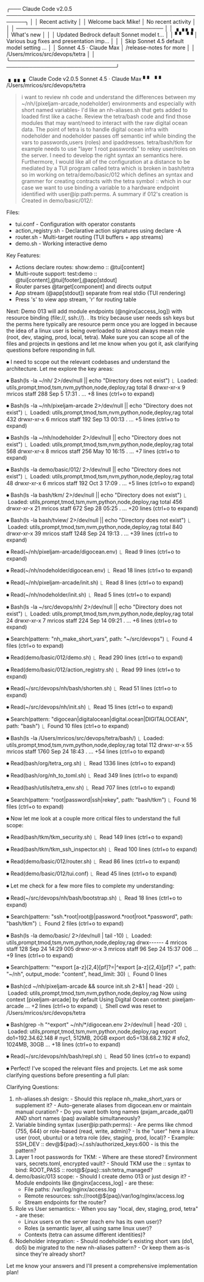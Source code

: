 ╭─── Claude Code v2.0.5 ───────────────────────────────────────────────────────╮
│                                    │ Recent activity                         │
│         Welcome back Mike!         │ No recent activity                      │
│                                    │ ─────────────────────────────────────── │
│              ▗ ▗   ▖ ▖             │ What's new                              │
│                                    │ Updated Bedrock default Sonnet model t… │
│                ▘▘ ▝▝               │ Various bug fixes and presentation imp… │
│                                    │ Skip Sonnet 4.5 default model setting … │
│      Sonnet 4.5 · Claude Max       │ /release-notes for more                 │
│   /Users/mricos/src/devops/tetra   │                                         │
╰──────────────────────────────────────────────────────────────────────────────╯

▗ ▗   ▖ ▖  Claude Code v2.0.5
           Sonnet 4.5 · Claude Max
  ▘▘ ▝▝    /Users/mricos/src/devops/tetra

> i want to review nh  code and understand the differences between my 
~/nh/{pixeljam-arcade,nodeholder} environments and especially with short 
named variables- I'd like an nh-aliases.sh that gets added to loaded first 
like a cache.  Review the tetra/bash code and find those modules that may 
want/need to interact with the raw digital ocean data. The point of tetra is
 to handle digital ocean infra with nodeholder and nodeholder passes off 
semantic inf while binding the vars to passwords,users (roles) and 
ipaddresses. tetra/bash/tkm for example needs to use "layer 1 root 
passwords" to rekey user/roles on the server. I need to develop the right 
syntax an semantics here. Furthermore, I would like all of the configuration
 at a distance to be mediated by a TUI program called tetra which is broken 
in bash/tetra so im working on  tetra/demo/basic/012 which defines an syntax
 and grammer for creating contracts with the tetra symbol :: which in our 
case we want to use binding a variable to a hardware endpoint identified 
with user@ip:path:perms. A summary if 012's creation is  Created in 
demo/basic/012/:

  Files:
  - tui.conf - Configuration with operator constants
  - action_registry.sh - Declarative action signatures using declare -A
  - router.sh - Multi-target routing (TUI buffers + app streams)
  - demo.sh - Working interactive demo

  Key Features:
  - Actions declare routes: show:demo :: @tui[content]
  - Multi-route support: test:demo :: 
  @tui[content],@tui[footer],@app[stdout]
  - Router parses @target[component] and directs output
  - App stream (@app[stdout]) separate from real stdio (TUI rendering)
  - Press 's' to view app stream, 'r' for routing table

  Next: Demo 013 will add module endpoints (@nginx[access_log]) with
  resource binding (file://, ssh://).
. Its tricy because user needs ssh keys but the perms here typically are 
resource perm once you are logged in because the idea of a linux user is 
being overloaded to almost always mean role (root, dev, staging, prod, 
local, tetra).  Make sure you can scope all of the files and projects in 
qestions and let me know when you got it, ask clarifying questions before 
responding in full. 

⏺ I need to scope out the relevant codebases and understand the
  architecture. Let me explore the key areas:

⏺ Bash(ls -la ~/nh/ 2>/dev/null || echo "Directory does not exist")
  ⎿  Loaded: utils,prompt,tmod,tsm,nvm,python,node,deploy,rag
     total 8
     drwxr-xr-x    9 mricos  staff   288 Sep  5 17:31 .
     … +8 lines (ctrl+o to expand)

⏺ Bash(ls -la ~/nh/pixeljam-arcade 2>/dev/null || echo "Directory does not
      exist")
  ⎿  Loaded: utils,prompt,tmod,tsm,nvm,python,node,deploy,rag
     total 432
     drwxr-xr-x  6 mricos  staff     192 Sep 13 00:13 .
     … +5 lines (ctrl+o to expand)

⏺ Bash(ls -la ~/nh/nodeholder 2>/dev/null || echo "Directory does not exist")
  ⎿  Loaded: utils,prompt,tmod,tsm,nvm,python,node,deploy,rag
     total 568
     drwxr-xr-x  8 mricos  staff     256 May 10 16:15 .
     … +7 lines (ctrl+o to expand)

⏺ Bash(ls -la demo/basic/012/ 2>/dev/null || echo "Directory does not exist")
  ⎿  Loaded: utils,prompt,tmod,tsm,nvm,python,node,deploy,rag
     total 48
     drwxr-xr-x   6 mricos  staff   192 Oct  3 17:09 .
     … +5 lines (ctrl+o to expand)

⏺ Bash(ls -la bash/tkm/ 2>/dev/null || echo "Directory does not exist")
  ⎿  Loaded: utils,prompt,tmod,tsm,nvm,python,node,deploy,rag
     total 456
     drwxr-xr-x  21 mricos  staff    672 Sep 28 05:25 .
     … +20 lines (ctrl+o to expand)

⏺ Bash(ls -la bash/tview/ 2>/dev/null || echo "Directory does not exist")
  ⎿  Loaded: utils,prompt,tmod,tsm,nvm,python,node,deploy,rag
     total 840
     drwxr-xr-x  39 mricos  staff   1248 Sep 24 19:13 .
     … +39 lines (ctrl+o to expand)

⏺ Read(~/nh/pixeljam-arcade/digocean.env)
  ⎿  Read 9 lines (ctrl+o to expand)

⏺ Read(~/nh/nodeholder/digocean.env)
  ⎿  Read 18 lines (ctrl+o to expand)

⏺ Read(~/nh/pixeljam-arcade/init.sh)
  ⎿  Read 8 lines (ctrl+o to expand)

⏺ Read(~/nh/nodeholder/init.sh)
  ⎿  Read 5 lines (ctrl+o to expand)

⏺ Bash(ls -la ~/src/devops/nh/ 2>/dev/null || echo "Directory does not exist")
  ⎿  Loaded: utils,prompt,tmod,tsm,nvm,python,node,deploy,rag
     total 24
     drwxr-xr-x   7 mricos  staff   224 Sep 14 09:21 .
     … +6 lines (ctrl+o to expand)

⏺ Search(pattern: "nh_make_short_vars", path: "~/src/devops")
  ⎿  Found 4 files (ctrl+o to expand)

⏺ Read(demo/basic/012/demo.sh)
  ⎿  Read 290 lines (ctrl+o to expand)

⏺ Read(demo/basic/012/action_registry.sh)
  ⎿  Read 99 lines (ctrl+o to expand)

⏺ Read(~/src/devops/nh/bash/shorten.sh)
  ⎿  Read 51 lines (ctrl+o to expand)

⏺ Read(~/src/devops/nh/init.sh)
  ⎿  Read 15 lines (ctrl+o to expand)

⏺ Search(pattern: "digocean|digitalocean|digital.ocean|DIGITALOCEAN", path:
        "bash")
  ⎿  Found 10 files (ctrl+o to expand)

⏺ Bash(ls -la /Users/mricos/src/devops/tetra/bash/)
  ⎿  Loaded: utils,prompt,tmod,tsm,nvm,python,node,deploy,rag
     total 112
     drwxr-xr-x  55 mricos  staff   1760 Sep 24 18:43 .
     … +54 lines (ctrl+o to expand)

⏺ Read(bash/org/tetra_org.sh)
  ⎿  Read 1336 lines (ctrl+o to expand)

⏺ Read(bash/org/nh_to_toml.sh)
  ⎿  Read 349 lines (ctrl+o to expand)

⏺ Read(bash/utils/tetra_env.sh)
  ⎿  Read 707 lines (ctrl+o to expand)

⏺ Search(pattern: "root|password|ssh|rekey", path: "bash/tkm")
  ⎿  Found 16 files (ctrl+o to expand)

⏺ Now let me look at a couple more critical files to understand the full
  scope:

⏺ Read(bash/tkm/tkm_security.sh)
  ⎿  Read 149 lines (ctrl+o to expand)

⏺ Read(bash/tkm/tkm_ssh_inspector.sh)
  ⎿  Read 100 lines (ctrl+o to expand)

⏺ Read(demo/basic/012/router.sh)
  ⎿  Read 86 lines (ctrl+o to expand)

⏺ Read(demo/basic/012/tui.conf)
  ⎿  Read 45 lines (ctrl+o to expand)

⏺ Let me check for a few more files to complete my understanding:

⏺ Read(~/src/devops/nh/bash/bootstrap.sh)
  ⎿  Read 18 lines (ctrl+o to expand)

⏺ Search(pattern: "ssh.*root|root@|password.*root|root.*password", path:
        "bash/tkm")
  ⎿  Found 2 files (ctrl+o to expand)

⏺ Bash(ls -la demo/basic/ 2>/dev/null | tail -10)
  ⎿  Loaded: utils,prompt,tmod,tsm,nvm,python,node,deploy,rag
     drwx------   4 mricos  staff    128 Sep 24 14:29 005
     drwxr-xr-x   3 mricos  staff     96 Sep 24 15:37 006
     … +9 lines (ctrl+o to expand)

⏺ Search(pattern: "^export [a-z]{2,4}[pf]?=|^export [a-z]{2,4}[pf]? =", path:
        "~/nh", output_mode: "content", head_limit: 30)
  ⎿  Found 0 lines 

⏺ Bash(cd ~/nh/pixeljam-arcade && source init.sh 2>&1 | head -20)
  ⎿  Loaded: utils,prompt,tmod,tsm,nvm,python,node,deploy,rag
     Now using context [pixeljam-arcade] by default
     Using Digital Ocean context: pixeljam-arcade
     … +2 lines (ctrl+o to expand)
  ⎿  Shell cwd was reset to /Users/mricos/src/devops/tetra

⏺ Bash(grep -h "^export" ~/nh/*/digocean.env 2>/dev/null | head -20)
  ⎿  Loaded: utils,prompt,tmod,tsm,nvm,python,node,deploy,rag
     export do1=192.34.62.148  # nyc1, 512MB, 20GB
     export do5=138.68.2.192  # sfo2, 1024MB, 30GB
     … +18 lines (ctrl+o to expand)

⏺ Read(~/src/devops/nh/bash/repl.sh)
  ⎿  Read 50 lines (ctrl+o to expand)

⏺ Perfect! I've scoped the relevant files and projects. Let me ask some
  clarifying questions before presenting a full plan:

  Clarifying Questions:

  1. nh-aliases.sh design:
    - Should this replace nh_make_short_vars or supplement it?
    - Auto-generate aliases from digocean.env or maintain manual curation?
    - Do you want both long names (pxjam_arcade_qa01) AND short names (paq)
  available simultaneously?
  2. Variable binding syntax (user@ip:path:perms):
    - Are perms like chmod (755, 644) or role-based (read, write, admin)?
    - Is the "user" here a linux user (root, ubuntu) or a tetra role (dev,
  staging, prod, local)?
    - Example: SSH_DEV :: dev@${pad}:~/.ssh/authorized_keys:600 - is this
  the pattern?
  3. Layer 1 root passwords for TKM:
    - Where are these stored? Environment vars, secrets.toml, encrypted
  vault?
    - Should TKM use the :: syntax to bind: ROOT_PASS :: 
  root@${paq}::ssh:tetra_managed?
  4. demo/basic/013 scope:
    - Should I create demo 013 or just design it?
    - Module endpoints like @nginx[access_log] - are these:
        - File paths: /var/log/nginx/access.log
      - Remote resources: ssh://root@${paq}/var/log/nginx/access.log
      - Stream endpoints for the router?
  5. Role vs User semantics:
    - When you say "local, dev, staging, prod, tetra" - are these:
        - Linux users on the server (each env has its own user)?
      - Roles (a semantic layer, all using same linux user)?
      - Contexts (tetra can assume different identities)?
  6. Nodeholder integration:
    - Should nodeholder's existing short vars (do1, do5) be migrated to the
  new nh-aliases pattern?
    - Or keep them as-is since they're already short?

  Let me know your answers and I'll present a comprehensive implementation
  plan!

